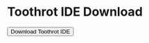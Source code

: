 
# Toothrot IDE Download

<button class="ide-download-button">
    Download Toothrot IDE
</button>

<script>
(function () {
    
    var button = document.querySelector(".ide-download-button");
    var os = "Unknown OS";
    var appVersion = navigator.appVersion;
    
    if (appVersion.indexOf("Win") != -1) {
        os = "Windows";
    }
    
    if (appVersion.indexOf("Mac") != -1) {
        os = "Mac OS X";
    }
    
    if (appVersion.indexOf("X11") != -1) {
        os = "UNIX";
    }
    
    if (appVersion.indexOf("Linux") != -1) {
        os = "Linux";
    }
    
    button.innerHTML += " for " + os;
    
    button.addEventListener("click", function () {
        console.log("Download button clicked");
    });
    
}());
</script>
